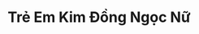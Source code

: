 ---
layout: "category-page"
title: "Trẻ Em Kim Đồng Ngọc Nữ"
description: "Tải miễn phí file đồ hoạ vector Trẻ Em Kim Đồng Ngọc Nữ png jpg pdf ai crd..."
permalink: "/category/tre-em-kim-dong-ngoc-nu/"
image: "/assets/images/affiliates.jpg"
color: "#121826"
---